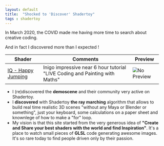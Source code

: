 ```yaml
---
layout: default
title:  "Shocked to 'Discover' Shadertoy"
tags : shadertoy
---
```


In March 2020, the COVID made me having more time to search about creative coding.

And in fact I discovered more than I expected !

| Shader | Comments | Preview |
| -------- | -------- | -------- |
| [IQ - Happy Jumping](https://www.shadertoy.com/view/3lsSzf) | Inigo impressive near 6 hour tutorial "LIVE Coding and Painting with Maths" | ![No Preview](https://www.shadertoy.com/media/shaders/3lsSzf.jpg) |

* I (re)discovered the **demoscene** and their community very active on Shadertoy.
* I **discovered** with Shadertoy **the ray marching** algorithm that allows to build real time realistic 3D scenes "without any Maya or Blender or something", just your keyboard, some calculations on a paper sheet and knownlege of how to make a "for" loop. 
* My vision is that this site started from the very generous idea of **"Create and Share your best shaders with the world and find Inspiration"**. It's a place to watch small pieces of **GLSL** code generating awesome images. It's so rare today to find people driven only by their passion.

